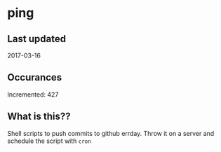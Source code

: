 # ping

## Last updated
2017-03-16

## Occurances
Incremented: 427

## What is this??
Shell scripts to push commits to github errday. Throw it on a server and schedule the script with `cron`


